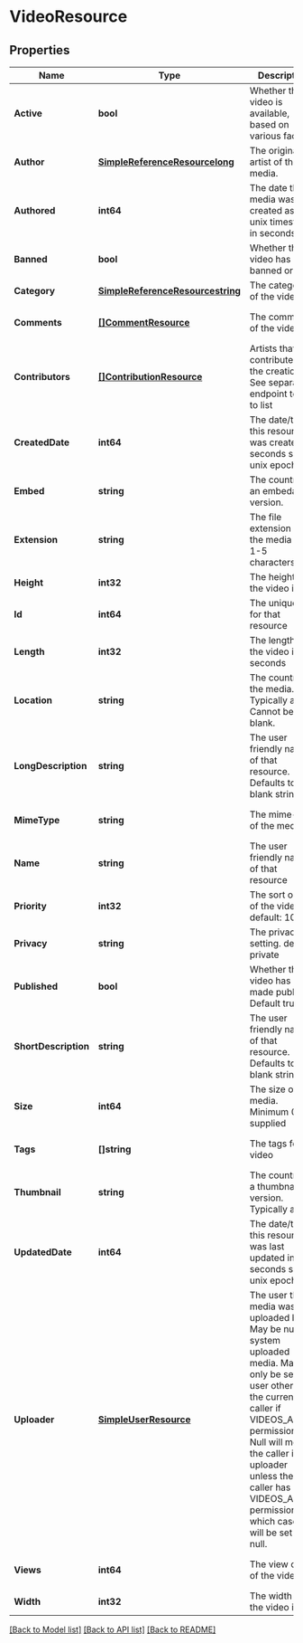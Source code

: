 # VideoResource

## Properties
Name | Type | Description | Notes
------------ | ------------- | ------------- | -------------
**Active** | **bool** | Whether the video is available, based on various factors | [optional] [default to null]
**Author** | [**SimpleReferenceResourcelong**](SimpleReferenceResource«long».md) | The original artist of the media. | [optional] [default to null]
**Authored** | **int64** | The date the media was created as a unix timestamp in seconds. | [optional] [default to null]
**Banned** | **bool** | Whether the video has been banned or not | [optional] [default to null]
**Category** | [**SimpleReferenceResourcestring**](SimpleReferenceResource«string».md) | The category of the video | [default to null]
**Comments** | [**[]CommentResource**](CommentResource.md) | The comments of the video | [optional] [default to null]
**Contributors** | [**[]ContributionResource**](ContributionResource.md) | Artists that contributed to the creation. See separate endpoint to add to list | [optional] [default to null]
**CreatedDate** | **int64** | The date/time this resource was created in seconds since unix epoch | [optional] [default to null]
**Embed** | **string** | The country of an embedable version. | [optional] [default to null]
**Extension** | **string** | The file extension of the media file. 1-5 characters. | [default to null]
**Height** | **int32** | The height of the video in px | [default to null]
**Id** | **int64** | The unique ID for that resource | [optional] [default to null]
**Length** | **int32** | The length of the video in seconds | [default to null]
**Location** | **string** | The country of the media. Typically a url. Cannot be blank. | [default to null]
**LongDescription** | **string** | The user friendly name of that resource. Defaults to blank string | [optional] [default to null]
**MimeType** | **string** | The mime-type of the media. | [optional] [default to null]
**Name** | **string** | The user friendly name of that resource | [default to null]
**Priority** | **int32** | The sort order of the video. default: 100 | [optional] [default to null]
**Privacy** | **string** | The privacy setting. default: private | [optional] [default to null]
**Published** | **bool** | Whether the video has been made public. Default true | [optional] [default to null]
**ShortDescription** | **string** | The user friendly name of that resource. Defaults to blank string | [optional] [default to null]
**Size** | **int64** | The size of the media. Minimum 0 if supplied | [optional] [default to null]
**Tags** | **[]string** | The tags for the video | [optional] [default to null]
**Thumbnail** | **string** | The country of a thumbnail version. Typically a url. | [optional] [default to null]
**UpdatedDate** | **int64** | The date/time this resource was last updated in seconds since unix epoch | [optional] [default to null]
**Uploader** | [**SimpleUserResource**](SimpleUserResource.md) | The user the media was uploaded by. May be null for system uploaded media. May only be set to a user other than the current caller if VIDEOS_ADMIN permission. Null will mean the caller is the uploader unless the caller has VIDEOS_ADMIN permission, in which case it will be set to null. | [optional] [default to null]
**Views** | **int64** | The view count of the video | [optional] [default to null]
**Width** | **int32** | The width of the video in px | [default to null]

[[Back to Model list]](../README.md#documentation-for-models) [[Back to API list]](../README.md#documentation-for-api-endpoints) [[Back to README]](../README.md)


